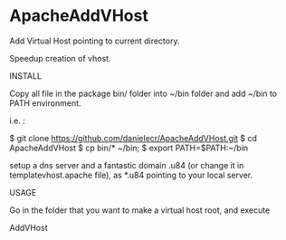 ApacheAddVHost
==============

Add Virtual Host pointing to current directory.

Speedup creation of vhost.


INSTALL

Copy all file in the package bin/ folder into ~/bin folder and add ~/bin to PATH
environment.

i.e. :

$ git clone https://github.com/danielecr/ApacheAddVHost.git
$ cd ApacheAddVHost
$ cp bin/* ~/bin;
$ export PATH=$PATH:~/bin

setup a dns server and a fantastic domain .u84 (or change it in
templatevhost.apache file), as *.u84 pointing to your local server.

USAGE

Go in the folder that you want to make a virtual host root, and execute

AddVHost

